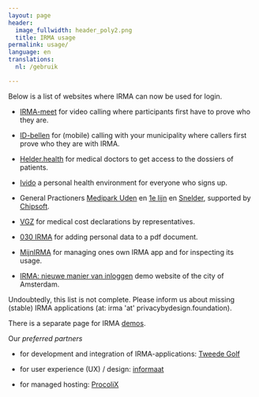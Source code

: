 ```yaml
---
layout: page
header:
  image_fullwidth: header_poly2.png
  title: IRMA usage
permalink: usage/
language: en
translations:
  nl: /gebruik

---
```


Below is a list of websites where IRMA can now be used for login.

  * [IRMA-meet](https://irma-meet.nl/) for video calling where 
    participants first have to prove who they are.

  * [ID-bellen](https://www.idbellen.nl/) for (mobile) calling with your
    municipality where callers first prove who they are with IRMA.

  * [Helder.health](https://helder.health/) for medical doctors to
    get access to the dossiers of patients.

  * [Ivido](https://platform.ivido.nl/) a personal health environment for 
    everyone who signs up.

  * General Practioners [Medipark Uden](https://medipark.hix365.nl/)
    en [1e
    lijn](https://1elijn.praktijkinfo.nl/onlinepatientomgeving/) en
    [Snelder](https://mijn.huisartsenpraktijksnelder.nl/), supported
    by [Chipsoft](https://www.chipsoft.nl).

  * [VGZ](https://www.vgz.nl/irma#/) for medical cost declarations by
    representatives.

  * [030 IRMA](https://www.030irma.nl/) for adding personal data to a
    pdf document.

  * [MijnIRMA](https://privacybydesign.foundation/mijnirma/) for
    managing ones own IRMA app and for inspecting its usage.

  * [IRMA: nieuwe manier van
    inloggen](https://www.amsterdam.nl/wonen-leefomgeving/innovatie/de-digitale-stad/irma-nieuwe-manier-inloggen/) demo website of the city of Amsterdam.


Undoubtedly, this list is not complete. Please inform us about missing
(stable) IRMA applications (at: irma 'at' privacybydesign.foundation).

There is a separate page for IRMA [demos](/demo-en).

Our *preferred partners* 

* for development and integration of IRMA-applications: [Tweede
  Golf](https://tweedegolf.nl/)

* for user experience (UX) / design: [informaat](https://informaat.nl/en)

* for managed hosting: [ProcoliX](https://www.procolix.com/)

